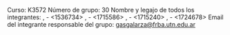 Curso: K3572
Número de grupo: 30
Nombre y legajo de todos los integrantes: <Galarza>, <Gaston Hernan> - <1536734>
                                          <Rodriguez>, <Gonzalo Martin> - <1715586>
                                          <Ferrante>, <Ignacio> - <1715240>
                                          <Galli>, <Patricio Ezequiel> - <1724678>
Email del integrante responsable del grupo: gasgalarza@frba.utn.edu.ar